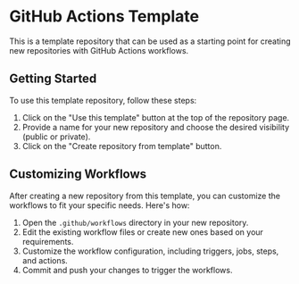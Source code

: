 # GitHub Actions Template

This is a template repository that can be used as a starting point for creating new repositories with GitHub Actions workflows.

## Getting Started

To use this template repository, follow these steps:

1. Click on the "Use this template" button at the top of the repository page.
2. Provide a name for your new repository and choose the desired visibility (public or private).
3. Click on the "Create repository from template" button.

## Customizing Workflows

After creating a new repository from this template, you can customize the workflows to fit your specific needs. Here's how:

1. Open the `.github/workflows` directory in your new repository.
2. Edit the existing workflow files or create new ones based on your requirements.
3. Customize the workflow configuration, including triggers, jobs, steps, and actions.
4. Commit and push your changes to trigger the workflows.